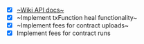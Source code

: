 - [x] [~Wiki API docs~](https://github.com/tyvdh/stellar-tss/wiki)
- [x] ~Implement txFunction heal functionality~
- [x] ~Implement fees for contract uploads~
- [x] Implement fees for contract runs
